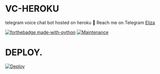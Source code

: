 # VC-HEROKU
telegram voice chat bot hosted on heroku
💌 Reach me on Telegram [Eliza](https://t.me/Unitedbotsupport)

[![forthebadge made-with-python](http://ForTheBadge.com/images/badges/made-with-python.svg)](https://www.python.org/)
[![Maintenance](https://img.shields.io/badge/Maintained%3F-yes-green.svg)](https://github.com/basimonpp/Nimmi-Robot/graphs/commit-activity)

# <b>DEPLOY.</b>
[![Deploy](https://www.herokucdn.com/deploy/button.svg)](https://heroku.com/deploy?template=https://github.com/zyrus-basi/VC-HEROKU)
